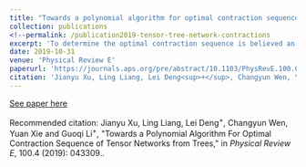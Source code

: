 ```yaml
---
title: "Towards a polynomial algorithm for optimal contraction sequence of tensor networks from trees"
collection: publications
<!--permalink: /publication2019-tensor-tree-network-contractions
excerpt: 'To determine the optimal contraction sequence is believed an NP-hard problem in general. However, in this work, we find out the subproblem on tensor tree networks to be polynomial.' -->
date: 2019-10-31
venue: 'Physical Review E'
paperurl: 'https://journals.aps.org/pre/abstract/10.1103/PhysRevE.100.043309'
citation: 'Jianyu Xu, Ling Liang, Lei Deng<sup>+</sup>, Changyun Wen, Yuan Xie and Guoqi Li<sup>+</sup>, "Towards a Polynomial Algorithm For Optimal Contraction Sequence of Tensor Networks from Trees," in <i>Physical Review E</i>, 100.4 (2019): 043309.'
---
```

<!--The computational cost of contracting a tensor network depends on the sequence of contractions, but to decide the sequence of contractions with a minimal computational cost on an arbitrary network has been proved to be an NP-complete problem. In this work, we conjecture that the problem may be a polynomial one if we consider the computational complexity instead. We propose a polynomial algorithm for the optimal contraction complexity of tensor tree network, which is a specific and widely applied network structure. We prove that for any tensor tree network, the proposed algorithm can achieve a sequence of contractions that guarantees the minimal time complexity and a linear space complexity simultaneously. To illustrate the validity of our idea, numerical simulations are presented that evidence the significant benefits when the network scale becomes large. This work will have great potential for the efficient processing of various physical simulations and pave the way for the further exploration of the computational complexity of tensor contraction on arbitrary tensor networks.-->

[See paper here](https://journals.aps.org/pre/abstract/10.1103/PhysRevE.100.043309)

Recommended citation: Jianyu Xu, Ling Liang, Lei Deng<sup>+</sup>, Changyun Wen, Yuan Xie and Guoqi Li<sup>+</sup>, "Towards a Polynomial Algorithm For Optimal Contraction Sequence of Tensor Networks from Trees," in <i>Physical Review E</i>, 100.4 (2019): 043309..